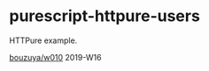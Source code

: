 # purescript-httpure-users

HTTPure example.

[bouzuya/w010][] 2019-W16

[bouzuya/w010]: https://github.com/bouzuya/w010
